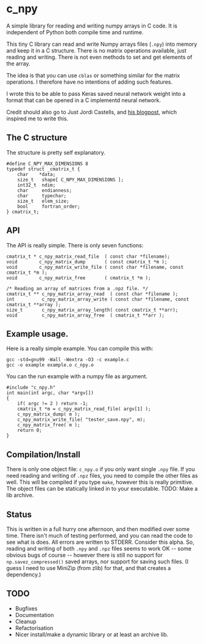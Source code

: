 # c_npy

A simple library for reading and writing numpy arrays in C code. It is independent
of Python both compile time and runtime.

This tiny C library can read and write Numpy arrays files (`.npy`) into memory and keep it
in a C structure. There is no matrix operations available, just reading and
writing. There is not even methods to set and get elements of the array.

The idea is that you can use `cblas` or something similar for the matrix
operations. I therefore have no intentions of adding such features.

I wrote this to be able to pass Keras saved neural network weight into a format
that can be opened in a C implementd neural network.

Credit should also go to Just Jordi Castells, and [his blogpost](http://jcastellssala.com/2014/02/01/npy-in-c/),
which inspired me to write this.

## The C structure
The structure is pretty self explanatory.

    #define C_NPY_MAX_DIMENSIONS 8
    typedef struct _cmatrix_t {
        char    *data;
        size_t   shape[ C_NPY_MAX_DIMENSIONS ];
        int32_t  ndim;
        char     endianness;
        char     typechar;
        size_t   elem_size;
        bool     fortran_order;
    } cmatrix_t;

## API
The API is really simple. There is only seven functions:

    cmatrix_t * c_npy_matrix_read_file  ( const char *filename);
    void        c_npy_matrix_dump       ( const cmatrix_t *m );
    void        c_npy_matrix_write_file ( const char *filename, const cmatrix_t *m );
    void        c_npy_matrix_free       ( cmatrix_t *m );

    /* Reading an array of matrices from a .npz file. */
    cmatrix_t ** c_npy_matrix_array_read  ( const char *filename );
    int          c_npy_matrix_array_write ( const char *filename, const cmatrix_t **array );
    size_t       c_npy_matrix_array_length( const cmatrix_t **arr);
    void         c_npy_matrix_array_free  ( cmatrix_t **arr );

## Example usage.
Here is a really simple example. You can compile this with:

    gcc -std=gnu99 -Wall -Wextra -O3 -c example.c
    gcc -o example example.o c_npy.o

You can the run example with a numpy file as argument.

    #include "c_npy.h"
    int main(int argc, char *argv[])
    {
        if( argc != 2 ) return -1;
        cmatrix_t *m = c_npy_matrix_read_file( argv[1] );
        c_npy_matrix_dump( m );
        c_npy_matrix_write_file( "tester_save.npy", m);
        c_npy_matrix_free( m );
        return 0;
    }

## Compilation/Install
There is only one object file: `c_npy.o` if you only want single `.npy` file.
If you need reading and writing of `.npz` files, you need to compile the other files as well.
This will be compiled if you type `make`, however this is really primitive. The object files
can be statically linked in to your executable. TODO: Make a lib archive.

## Status
This is written in a full hurry one afternoon, and then modified over some time.
There isn't much of testing performed, and you can read the code to see what is does.
All errors are written to STDERR. Consider this alpha. So, reading and writing of
both `.npy` and `.npz` files seems to work OK -- some obvious bugs of course -- however
there is still no support for `np.savez_compressed()` saved arrays, nor support for saving
such files. (I guess I need to use MiniZip (from zlib) for that, and that creates a dependency.)

## TODO
 * Bugfixes
 * Documentation
 * Cleanup
 * Refactorisation
 * Nicer install/make a dynamic library or at least an archive lib.



